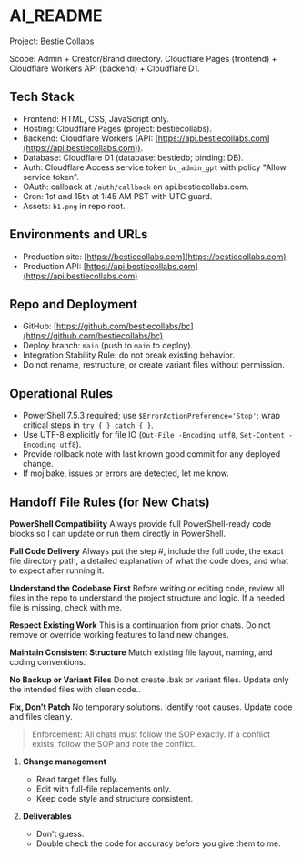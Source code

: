 # AI_README

Project: Bestie Collabs

Scope: Admin + Creator/Brand directory. Cloudflare Pages (frontend) + Cloudflare Workers API (backend) + Cloudflare D1.

## Tech Stack

* Frontend: HTML, CSS, JavaScript only.
* Hosting: Cloudflare Pages (project: bestiecollabs).
* Backend: Cloudflare Workers (API: [https://api.bestiecollabs.com](https://api.bestiecollabs.com)).
* Database: Cloudflare D1 (database: bestiedb; binding: DB).
* Auth: Cloudflare Access service token `bc_admin_gpt` with policy "Allow service token".
* OAuth: callback at `/auth/callback` on api.bestiecollabs.com.
* Cron: 1st and 15th at 1:45 AM PST with UTC guard.
* Assets: `b1.png` in repo root.

## Environments and URLs

* Production site: [https://bestiecollabs.com](https://bestiecollabs.com)
* Production API: [https://api.bestiecollabs.com](https://api.bestiecollabs.com)

## Repo and Deployment

* GitHub: [https://github.com/bestiecollabs/bc](https://github.com/bestiecollabs/bc)
* Deploy branch: `main` (push to `main` to deploy).
* Integration Stability Rule: do not break existing behavior.
* Do not rename, restructure, or create variant files without permission.

## Operational Rules

* PowerShell 7.5.3 required; use `$ErrorActionPreference='Stop'`; wrap critical steps in `try { } catch { }`.
* Use UTF-8 explicitly for file IO (`Out-File -Encoding utf8`, `Set-Content -Encoding utf8`).
* Provide rollback note with last known good commit for any deployed change.
* If mojibake, issues or errors are detected, let me know.

## Handoff File Rules (for New Chats)

**PowerShell Compatibility**
Always provide full PowerShell-ready code blocks so I can update or run them directly in PowerShell.

**Full Code Delivery**
Always put the step #, include the full code, the exact file directory path, a detailed explanation of what the code does, and what to expect after running it.

**Understand the Codebase First**
Before writing or editing code, review all files in the repo to understand the project structure and logic. If a needed file is missing, check with me.

**Respect Existing Work**
This is a continuation from prior chats. Do not remove or override working features to land new changes.

**Maintain Consistent Structure**
Match existing file layout, naming, and coding conventions.

**No Backup or Variant Files**
Do not create .bak or variant files. Update only the intended files with clean code..

**Fix, Don’t Patch**
No temporary solutions. Identify root causes. Update code and files cleanly.

> Enforcement: All chats must follow the SOP exactly. If a conflict exists, follow the SOP and note the conflict.

1) **Change management**
   - Read target files fully.
   - Edit with full-file replacements only.
   - Keep code style and structure consistent.

2) **Deliverables**
   - Don't guess.
   - Double check the code for accuracy before you give them to me.
